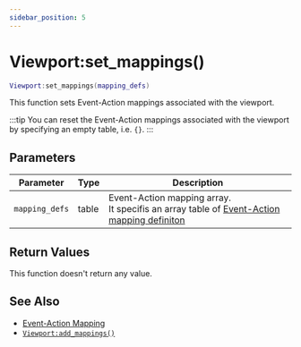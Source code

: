 ```yaml
---
sidebar_position: 5
---
```


# Viewport:set_mappings()
```lua
Viewport:set_mappings(mapping_defs)
```
This function sets Event-Action mappings associated with the viewport.

:::tip
You can reset the Event-Action mappings associated with the viewport by specifying an empty table, i.e. `{}`.
:::

## Parameters
|Parameter|Type|Description|
|-|-|-|
|`mapping_defs`|table|Event-Action mapping array.<br/>It specifis an array table of [Event-Action mapping definiton](/libs/mapper/mapper_set_primary_mappings#event-action-mapping-definition)

## Return Values
This function doesn't return any value.

## See Also
- [Event-Action Mapping](/guide/event-action-mapping)
- [`Viewport:add_mappings()`](/libs/mapper/Viewport/Viewport-add_mappings)
